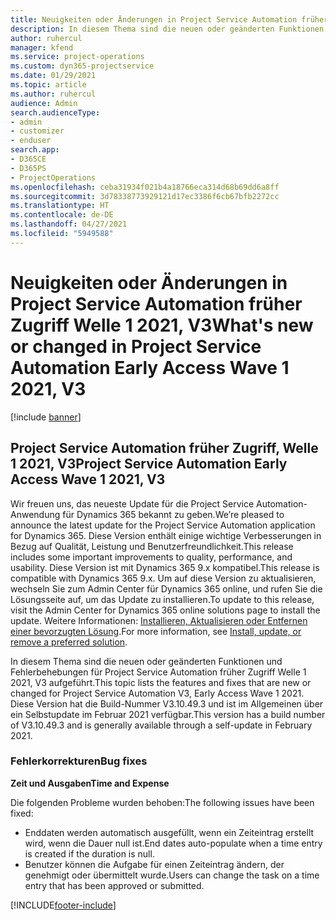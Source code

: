 ```yaml
---
title: Neuigkeiten oder Änderungen in Project Service Automation früher Zugriff Welle 1 2021, V3
description: In diesem Thema sind die neuen oder geänderten Funktionen und Fehlerbehebungen für Project Service Automation früher Zugriff Welle 1 2021, V3.
author: ruhercul
manager: kfend
ms.service: project-operations
ms.custom: dyn365-projectservice
ms.date: 01/29/2021
ms.topic: article
ms.author: ruhercul
audience: Admin
search.audienceType:
- admin
- customizer
- enduser
search.app:
- D365CE
- D365PS
- ProjectOperations
ms.openlocfilehash: ceba31934f021b4a18766eca314d68b69dd6a8ff
ms.sourcegitcommit: 3d78338773929121d17ec3386f6cb67bfb2272cc
ms.translationtype: HT
ms.contentlocale: de-DE
ms.lasthandoff: 04/27/2021
ms.locfileid: "5949588"
---
```

# <a name="whats-new-or-changed-in-project-service-automation-early-access-wave-1-2021-v3"></a><span data-ttu-id="c976a-103">Neuigkeiten oder Änderungen in Project Service Automation früher Zugriff Welle 1 2021, V3</span><span class="sxs-lookup"><span data-stu-id="c976a-103">What's new or changed in Project Service Automation Early Access Wave 1 2021, V3</span></span>

[!include [banner](../includes/psa-now-project-operations.md)]

## <a name="project-service-automation-early-access-wave-1-2021-v3"></a><span data-ttu-id="c976a-104">Project Service Automation früher Zugriff, Welle 1 2021, V3</span><span class="sxs-lookup"><span data-stu-id="c976a-104">Project Service Automation Early Access Wave 1 2021, V3</span></span>

<span data-ttu-id="c976a-105">Wir freuen uns, das neueste Update für die Project Service Automation-Anwendung für Dynamics 365 bekannt zu geben.</span><span class="sxs-lookup"><span data-stu-id="c976a-105">We’re pleased to announce the latest update for the Project Service Automation application for Dynamics 365.</span></span> <span data-ttu-id="c976a-106">Diese Version enthält einige wichtige Verbesserungen in Bezug auf Qualität, Leistung und Benutzerfreundlichkeit.</span><span class="sxs-lookup"><span data-stu-id="c976a-106">This release includes some important improvements to quality, performance, and usability.</span></span> <span data-ttu-id="c976a-107">Diese Version ist mit Dynamics 365 9.x kompatibel.</span><span class="sxs-lookup"><span data-stu-id="c976a-107">This release is compatible with Dynamics 365 9.x.</span></span> <span data-ttu-id="c976a-108">Um auf diese Version zu aktualisieren, wechseln Sie zum Admin Center für Dynamics 365 online, und rufen Sie die Lösungsseite auf, um das Update zu installieren.</span><span class="sxs-lookup"><span data-stu-id="c976a-108">To update to this release, visit the Admin Center for Dynamics 365 online solutions page to install the update.</span></span> <span data-ttu-id="c976a-109">Weitere Informationen: [Installieren, Aktualisieren oder Entfernen einer bevorzugten Lösung](/power-platform/admin/install-remove-preferred-solution).</span><span class="sxs-lookup"><span data-stu-id="c976a-109">For more information, see [Install, update, or remove a preferred solution](/power-platform/admin/install-remove-preferred-solution).</span></span>

<span data-ttu-id="c976a-110">In diesem Thema sind die neuen oder geänderten Funktionen und Fehlerbehebungen für Project Service Automation früher Zugriff Welle 1 2021, V3 aufgeführt.</span><span class="sxs-lookup"><span data-stu-id="c976a-110">This topic lists the features and fixes that are new or changed for Project Service Automation V3, Early Access Wave 1 2021.</span></span> <span data-ttu-id="c976a-111">Diese Version hat die Build-Nummer V3.10.49.3 und ist im Allgemeinen über ein Selbstupdate im Februar 2021 verfügbar.</span><span class="sxs-lookup"><span data-stu-id="c976a-111">This version has a build number of V3.10.49.3 and is generally available through a self-update in February 2021.</span></span>


### <a name="bug-fixes"></a><span data-ttu-id="c976a-112">Fehlerkorrekturen</span><span class="sxs-lookup"><span data-stu-id="c976a-112">Bug fixes</span></span>

<span data-ttu-id="c976a-113">**Zeit und Ausgaben**</span><span class="sxs-lookup"><span data-stu-id="c976a-113">**Time and Expense**</span></span>

<span data-ttu-id="c976a-114">Die folgenden Probleme wurden behoben:</span><span class="sxs-lookup"><span data-stu-id="c976a-114">The following issues have been fixed:</span></span>

- <span data-ttu-id="c976a-115">Enddaten werden automatisch ausgefüllt, wenn ein Zeiteintrag erstellt wird, wenn die Dauer null ist.</span><span class="sxs-lookup"><span data-stu-id="c976a-115">End dates auto-populate when a time entry is created if the duration is null.</span></span>
- <span data-ttu-id="c976a-116">Benutzer können die Aufgabe für einen Zeiteintrag ändern, der genehmigt oder übermittelt wurde.</span><span class="sxs-lookup"><span data-stu-id="c976a-116">Users can change the task on a time entry that has been approved or submitted.</span></span>


[!INCLUDE[footer-include](../includes/footer-banner.md)]